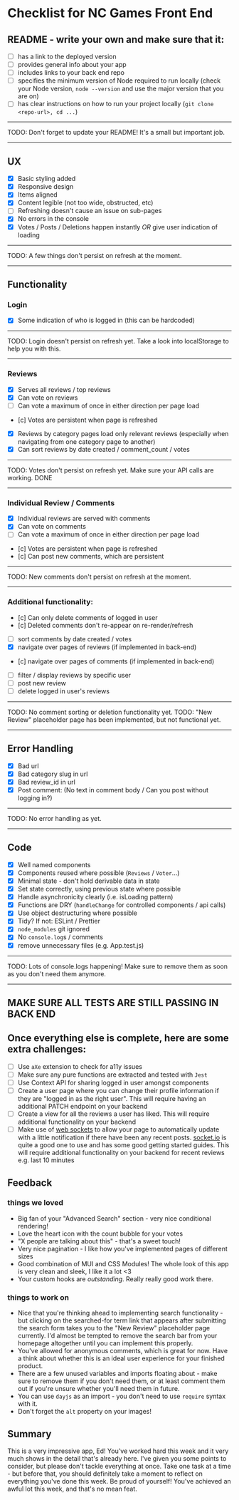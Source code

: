 # Checklist for NC Games Front End

## README - write your own and make sure that it:

- [ ] has a link to the deployed version
- [ ] provides general info about your app
- [ ] includes links to your back end repo
- [ ] specifies the minimum version of Node required to run locally (check your Node version, `node --version` and use the major version that you are on)
- [ ] has clear instructions on how to run your project locally (`git clone <repo-url>, cd ...`)

---

TODO: Don't forget to update your README! It's a small but important job.

---

## UX

- [x] Basic styling added
- [x] Responsive design
- [x] Items aligned
- [x] Content legible (not too wide, obstructed, etc)
- [ ] Refreshing doesn't cause an issue on sub-pages
- [x] No errors in the console
- [x] Votes / Posts / Deletions happen instantly _OR_ give user indication of loading

---

TODO: A few things don't persist on refresh at the moment.

---

## Functionality

### Login

- [x] Some indication of who is logged in (this can be hardcoded)

---

TODO: Login doesn't persist on refresh yet. Take a look into localStorage to help you with this.

---

### Reviews

- [x] Serves all reviews / top reviews
- [x] Can vote on reviews
- [ ] Can vote a maximum of once in either direction per page load
- [c] Votes are persistent when page is refreshed
- [x] Reviews by category pages load only relevant reviews (especially when navigating from one category page to another)
- [x] Can sort reviews by date created / comment_count / votes

---

TODO: Votes don't persist on refresh yet. Make sure your API calls are working. DONE

---

### Individual Review / Comments

- [x] Individual reviews are served with comments
- [x] Can vote on comments
- [ ] Can vote a maximum of once in either direction per page load
- [c] Votes are persistent when page is refreshed
- [c] Can post new comments, which are persistent

---

TODO: New comments don't persist on refresh at the moment.

---

### Additional functionality:

- [c] Can only delete comments of logged in user
- [c] Deleted comments don't re-appear on re-render/refresh
- [ ] sort comments by date created / votes
- [x] navigate over pages of reviews (if implemented in back-end)
- [c] navigate over pages of comments (if implemented in back-end)
- [ ] filter / display reviews by specific user
- [ ] post new review
- [ ] delete logged in user's reviews

---

TODO: No comment sorting or deletion functionality yet.
TODO: "New Review" placeholder page has been implemented, but not functional yet.

---

## Error Handling

- [x] Bad url
- [x] Bad category slug in url
- [x] Bad review_id in url
- [x] Post comment: (No text in comment body / Can you post without logging in?)

---

TODO: No error handling as yet.

---

## Code

- [x] Well named components
- [x] Components reused where possible (`Reviews` / `Voter`...)
- [x] Minimal state - don't hold derivable data in state
- [x] Set state correctly, using previous state where possible
- [x] Handle asynchronicity clearly (i.e. isLoading pattern)
- [x] Functions are DRY (`handleChange` for controlled components / api calls)
- [x] Use object destructuring where possible
- [x] Tidy? If not: ESLint / Prettier
- [x] `node_modules` git ignored
- [x] No `console.log`s / comments
- [x] remove unnecessary files (e.g. App.test.js)

---

TODO: Lots of console.logs happening! Make sure to remove them as soon as you don't need them anymore.

---

## MAKE SURE ALL TESTS ARE STILL PASSING IN BACK END

## Once everything else is complete, here are some extra challenges:

- [ ] Use `aXe` extension to check for a11y issues
- [ ] Make sure any pure functions are extracted and tested with `Jest`
- [ ] Use Context API for sharing logged in user amongst components
- [ ] Create a user page where you can change their profile information if they are "logged in as the right user". This will require having an additional PATCH endpoint on your backend
- [ ] Create a view for all the reviews a user has liked. This will require additional functionality on your backend
- [ ] Make use of [web sockets](https://en.wikipedia.org/wiki/WebSocket) to allow your page to automatically update with a little notification if there have been any recent posts. [socket.io](https://socket.io/) is quite a good one to use and has some good getting started guides. This will require additional functionality on your backend for recent reviews e.g. last 10 minutes

## Feedback

### things we loved

- Big fan of your "Advanced Search" section - very nice conditional rendering!
- Love the heart icon with the count bubble for your votes
- "X people are talking about this" - that's a sweet touch!
- Very nice pagination - I like how you've implemented pages of different sizes
- Good combination of MUI and CSS Modules! The whole look of this app is very clean and sleek, I like it a lot <3
- Your custom hooks are _outstanding_. Really really good work there.

### things to work on

- Nice that you're thinking ahead to implementing search functionality - but clicking on the searched-for term link that appears after submitting the search form takes you to the "New Review" placeholder page currently. I'd almost be tempted to remove the search bar from your homepage altogether until you can implement this properly.
- You've allowed for anonymous comments, which is great for now. Have a think about whether this is an ideal user experience for your finished product.
- There are a few unused variables and imports floating about - make sure to remove them if you don't need them, or at least comment them out if you're unsure whether you'll need them in future.
- You can use `dayjs` as an import - you don't need to use `require` syntax with it.
- Don't forget the `alt` property on your images!

## Summary

This is a very impressive app, Ed! You've worked hard this week and it very much shows in the detail that's already here. I've given you some points to consider, but please don't tackle everything at once. Take one task at a time - but before that, you should definitely take a moment to reflect on everything you've done this week. Be proud of yourself! You've achieved an awful lot this week, and that's no mean feat.
